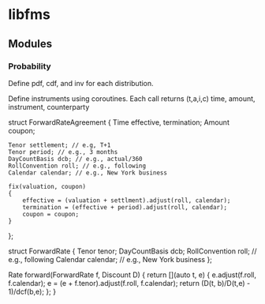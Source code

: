# libfms

## Modules

### Probability

Define pdf, cdf, and inv for each distribution.

Define instruments using coroutines.
Each call returns (t,a,i,c) time, amount, instrument, counterparty

struct ForwardRateAgreement {
	Time effective, termination;
	Amount coupon;

	Tenor settlement; // e.g, T+1
	Tenor period; // e.g., 3 months
	DayCountBasis dcb; // e.g., actual/360
	RollConvention roll; // e.g., following
	Calendar calendar; // e.g., New York business

	fix(valuation, coupon)
	{
		effective = (valuation + settlment).adjust(roll, calendar);
		termination = (effective + period).adjust(roll, calendar);
		coupon = coupon;
	}
};

struct ForwardRate {
	Tenor tenor;
	DayCountBasis dcb;
	RollConvention roll; // e.g., following
	Calendar calendar; // e.g., New York business
};

Rate forward(ForwardRate f, Discount D)
{
	return [](auto t, e) {
		e.adjust(f.roll, f.calendar);
		e = (e + f.tenor).adjust(f.roll, f.calendar);
		return (D(t, b)/D(t,e) - 1)/dcf(b,e);
	};
}
